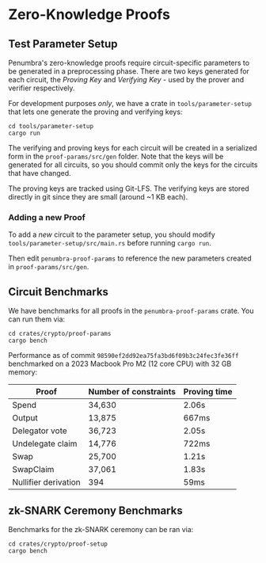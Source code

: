 # Zero-Knowledge Proofs

## Test Parameter Setup

Penumbra's zero-knowledge proofs require circuit-specific parameters to be
generated in a preprocessing phase. There are two
keys generated for each circuit, the *Proving Key* and *Verifying Key* - used by the
prover and verifier respectively.

For development purposes *only*, we have a crate in `tools/parameter-setup`
that lets one generate the proving and verifying keys:

```shell
cd tools/parameter-setup
cargo run
```

The verifying and proving keys for each circuit will be created in a serialized
form in the `proof-params/src/gen` folder. Note that the keys will be generated
for all circuits, so you should commit only the keys for the circuits that have
changed.

The proving keys are tracked using Git-LFS. The verifying keys are stored
directly in git since they are small (around ~1 KB each).

### Adding a new Proof

To add a _new_ circuit to the parameter setup, you should modify
`tools/parameter-setup/src/main.rs` before running `cargo run`. 

Then edit `penumbra-proof-params` to reference the new parameters created in
`proof-params/src/gen`.

## Circuit Benchmarks

We have benchmarks for all proofs in the `penumbra-proof-params` crate. You can run them via:

```shell
cd crates/crypto/proof-params
cargo bench
```

Performance as of commit `98590ef2dd92ea75fa3bd6f09b3c24fec3fe36ff` benchmarked on a 2023 Macbook Pro M2 (12 core CPU) with 32 GB memory:

| Proof    | Number of constraints | Proving time |
| -------- | ------- | ----- |
| Spend  | 34,630    | 2.06s
| Output | 13,875    | 667ms
| Delegator vote    | 36,723  | 2.05s
| Undelegate claim | 14,776 | 722ms
| Swap | 25,700 | 1.21s
| SwapClaim | 37,061 | 1.83s
| Nullifier derivation | 394  | 59ms

## zk-SNARK Ceremony Benchmarks

Benchmarks for the zk-SNARK ceremony can be ran via:

```shell
cd crates/crypto/proof-setup
cargo bench
```

